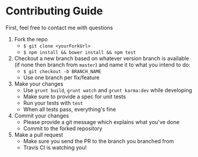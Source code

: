 # Contributing Guide

First, feel free to contact me with questions

1. Fork the repo
	- `$ git clone <yourForkUrl>`
	- `$ npm install && bower install && npm test`
1. Checkout a new branch based on whatever version branch is available (if none then branch from `master`) and name it to what you intend to do:
    - `$ git checkout -b BRANCH_NAME`
    - Use one branch per fix/feature
1. Make your changes
	- Use `grunt build`, `grunt watch` and `grunt karma:dev` while developing
	- Make sure to provide a spec for unit tests
	- Run your tests with `test`
	- When all tests pass, everything's fine
1. Commit your changes
	- Please provide a git message which explains what you've done
	- Commit to the forked repository
1. Make a pull request
	- Make sure you send the PR to the branch you branched from
	- Travis CI is watching you!
